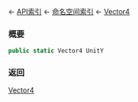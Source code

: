 ← [API索引](Api-Index) ← [命名空间索引](Namespace-Index) ← [Vector4](VRageMath.Vector4)

### 概要

```csharp
public static Vector4 UnitY
```

### 返回

[Vector4](VRageMath.Vector4)

